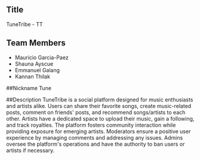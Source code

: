 ## Title
TuneTribe - TT

## Team Members
- Mauricio Garcia-Paez
- Shauna Ayscue
- Emmanuel Galang
- Kannan Thilak

##Nickname
Tune

##Description
TuneTribe is a social platform designed for music enthusiasts and artists alike. Users can share their
favorite songs, create music-related posts, comment on friends' posts, and recommend songs/artists to
each other. Artists have a dedicated space to upload their music, gain a following, and track royalties. The
platform fosters community interaction while providing exposure for emerging artists. Moderators ensure
a positive user experience by managing comments and addressing any issues. Admins oversee the
platform's operations and have the authority to ban users or artists if necessary.
